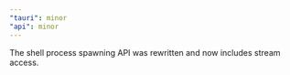 ```yaml
---
"tauri": minor
"api": minor
---
```


The shell process spawning API was rewritten and now includes stream access.
